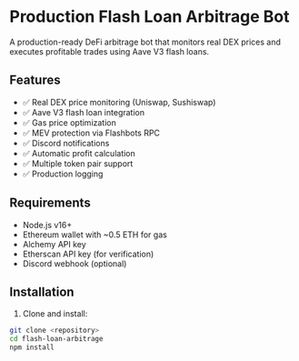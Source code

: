 # Production Flash Loan Arbitrage Bot

A production-ready DeFi arbitrage bot that monitors real DEX prices and executes profitable trades using Aave V3 flash loans.

## Features

- ✅ Real DEX price monitoring (Uniswap, Sushiswap)
- ✅ Aave V3 flash loan integration
- ✅ Gas price optimization
- ✅ MEV protection via Flashbots RPC
- ✅ Discord notifications
- ✅ Automatic profit calculation
- ✅ Multiple token pair support
- ✅ Production logging

## Requirements

- Node.js v16+
- Ethereum wallet with ~0.5 ETH for gas
- Alchemy API key
- Etherscan API key (for verification)
- Discord webhook (optional)

## Installation

1. Clone and install:
```bash
git clone <repository>
cd flash-loan-arbitrage
npm install